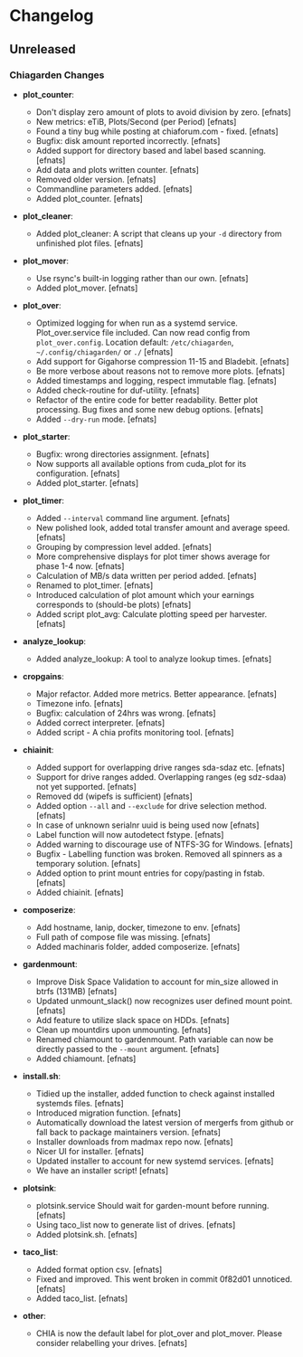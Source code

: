# Changelog

## Unreleased

### Chiagarden Changes

- **plot_counter**: 
  - Don't display zero amount of plots to avoid division by zero. [efnats]
  - New metrics: eTiB, Plots/Second (per Period) [efnats]
  - Found a tiny bug while posting at chiaforum.com - fixed. [efnats]
  - Bugfix: disk amount reported incorrectly. [efnats]
  - Added support for directory based and label based scanning. [efnats]
  - Add data and plots written counter. [efnats]
  - Removed older version. [efnats]
  - Commandline parameters added. [efnats]
  - Added plot_counter. [efnats]

- **plot_cleaner**: 
  - Added plot_cleaner: A script that cleans up your `-d` directory from unfinished plot files. [efnats]

- **plot_mover**: 
  - Use rsync's built-in logging rather than our own. [efnats]
  - Added plot_mover. [efnats]

- **plot_over**: 
  - Optimized logging for when run as a systemd service. Plot_over.service file included. Can now read config from `plot_over.config`. Location default: `/etc/chiagarden`, `~/.config/chiagarden/` or `./` [efnats]
  - Add support for Gigahorse compression 11-15 and Bladebit. [efnats]
  - Be more verbose about reasons not to remove more plots. [efnats]
  - Added timestamps and logging, respect immutable flag. [efnats]
  - Added check-routine for duf-utility. [efnats]
  - Refactor of the entire code for better readability. Better plot processing. Bug fixes and some new debug options. [efnats]
  - Added `--dry-run` mode. [efnats]

- **plot_starter**: 
  - Bugfix: wrong directories assignment. [efnats]
  - Now supports all available options from cuda_plot for its configuration. [efnats]
  - Added plot_starter. [efnats]

- **plot_timer**: 
  - Added `--interval` command line argument. [efnats]
  - New polished look, added total transfer amount and average speed. [efnats]
  - Grouping by compression level added. [efnats]
  - More comprehensive displays for plot timer shows average for phase 1-4 now. [efnats]
  - Calculation of MB/s data written per period added. [efnats]
  - Renamed to plot_timer. [efnats]
  - Introduced calculation of plot amount which your earnings corresponds to (should-be plots) [efnats]
  - Added script plot_avg: Calculate plotting speed per harvester. [efnats]

- **analyze_lookup**: 
  - Added analyze_lookup: A tool to analyze lookup times. [efnats]

- **cropgains**: 
  - Major refactor. Added more metrics. Better appearance. [efnats]
  - Timezone info. [efnats]
  - Bugfix: calculation of 24hrs was wrong. [efnats]
  - Added correct interpreter. [efnats]
  - Added script - A chia profits monitoring tool. [efnats]
  
- **chiainit**: 
  - Added support for overlapping drive ranges sda-sdaz etc. [efnats]
  - Support for drive ranges added. Overlapping ranges (eg sdz-sdaa) not yet supported. [efnats]
  - Removed dd (wipefs is sufficient) [efnats]
  - Added option `--all` and `--exclude` for drive selection method. [efnats]
  - In case of unknown serialnr uuid is being used now [efnats]
  - Label function will now autodetect fstype. [efnats]
  - Added warning to discourage use of NTFS-3G for Windows. [efnats]
  - Bugfix - Labelling function was broken. Removed all spinners as a temporary solution. [efnats]
  - Added option to print mount entries for copy/pasting in fstab. [efnats]
  - Added chiainit. [efnats]

- **composerize**: 
  - Add hostname, lanip, docker, timezone to env. [efnats]
  - Full path of compose file was missing. [efnats]
  - Added machinaris folder, added composerize. [efnats]

- **gardenmount**: 
  - Improve Disk Space Validation to account for min_size allowed in btrfs (131MB) [efnats]
  - Updated unmount_slack() now recognizes user defined mount point. [efnats]
  - Add feature to utilize slack space on HDDs. [efnats]
  - Clean up mountdirs upon unmounting. [efnats]
  - Renamed chiamount to gardenmount. Path variable can now be directly passed to the `--mount` argument. [efnats]
  - Added chiamount. [efnats]

- **install.sh**: 
  - Tidied up the installer, added function to check against installed systemds files. [efnats]
  - Introduced migration function. [efnats]
  - Automatically download the latest version of mergerfs from github or fall back to package maintainers version. [efnats]
  - Installer downloads from madmax repo now. [efnats]
  - Nicer UI for installer. [efnats]
  - Updated installer to account for new systemd services. [efnats]
  - We have an installer script! [efnats]

- **plotsink**: 
  - plotsink.service Should wait for garden-mount before running. [efnats]
  - Using taco_list now to generate list of drives. [efnats]
  - Added plotsink.sh. [efnats]

- **taco_list**: 
  - Added format option csv. [efnats]
  - Fixed and improved. This went broken in commit 0f82d01 unnoticed. [efnats]
  - Added taco_list. [efnats]

- **other**: 
  - CHIA is now the default label for plot_over and plot_mover. Please consider relabelling your drives. [efnats]
